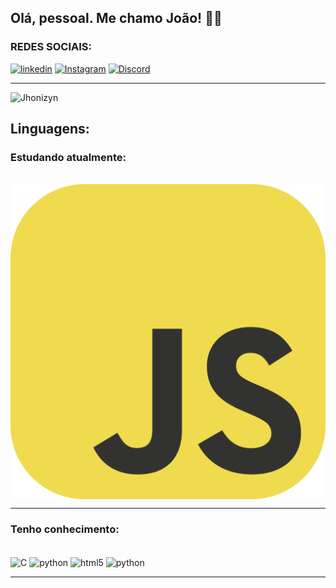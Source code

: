 ## Olá, pessoal. Me chamo João! 👍🏼


### REDES SOCIAIS:

[![linkedin](	https://img.shields.io/badge/LinkedIn-0077B5?style=for-the-badge&logo=linkedin&logoColor=white)](https://www.linkedin.com/in/joão-paulo-santos-botelho-00a659270/)
[![Instagram](https://img.shields.io/badge/Instagram-E4405F?style=for-the-badge&logo=instagram&logoColor=white)](https://www.instagram.com/botelho_jhonyzin/)
[![Discord](https://img.shields.io/badge/Discord-7289DA?style=for-the-badge&logo=discord&logoColor=white)](https://discord.gg/P4zm8Dt22K)

<hr>

![Jhonizyn](https://github-readme-stats.vercel.app/api?username=Jhonyzin&show_icons=true&theme=radical)



## Linguagens:

### Estudando atualmente:

<div style = "display: inline_block"><br/>
    <img align = "center" alt = "js" src = "https://raw.githubusercontent.com/tandpfun/skill-icons/65dea6c4eaca7da319e552c09f4cf5a9a8dab2c8/icons/JavaScript.svg">
</div>

<hr>

### Tenho conhecimento:
<div style = "display: inline_block"><br/>
    <img align = "center" alt = "C" src = "https://img.shields.io/badge/C-00599C?style=for-the-badge&logo=c&logoColor=white">
    <img align = "center" alt = "python" src = "https://img.shields.io/badge/Python-14354C?style=for-the-badge&logo=python&logoColor=white">
    <img align = "center" alt = "html5" src = "https://img.shields.io/badge/HTML5-E34F26?style=for-the-badge&logo=html5&logoColor=white">
    <img align = "center" alt = "python" src = "https://img.shields.io/badge/CSS3-1572B6?style=for-the-badge&logo=css3&logoColor=white">

</div>
<hr>





	

